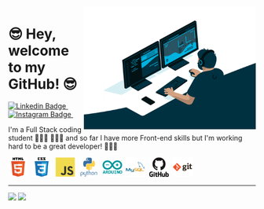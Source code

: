<img src = "giphy.gif" width = "350px" height = "250px" align = "right">

# 😎 Hey, welcome to my GitHub! 😎

<div id="badges">
 <a href = "https://www.linkedin.com/in/lucas-de-morais-pereira" target="_blank" rel="external">
  <img src="https://img.shields.io/badge/Linkedin-blue?style=for-the-badge&logo=linkedin&logoColor=white" alt="Linkedin Badge"/>&nbsp;
 </a>
 <a href = "https://www.instagram.com/pereiraldm/" target = "_blank" rel = "external">
  <img src="https://img.shields.io/badge/Instagram-orange?style=for-the-badge&logo=instagram&logoColor=white" alt="Instagram Badge"/>&nbsp;
 </a>
</div>

I'm a Full Stack coding student 👨🏻‍🎓 👨🏻‍💻 and so far I have more Front-end skills but I'm working hard to be a great developer! 💪🏻🧠

<div>
  <img src="https://github.com/devicons/devicon/blob/master/icons/html5/html5-original-wordmark.svg" title="HTML5" alt="HTML5" width="40" height="40"/>&nbsp;
  <img src="https://github.com/devicons/devicon/blob/master/icons/css3/css3-original-wordmark.svg" title="CSS3" alt="CSS3" width="40" height="40"/>&nbsp;
  <img src="https://github.com/devicons/devicon/blob/master/icons/javascript/javascript-original.svg" title="JavaScript" alt="JavaScrip" width="40" height="40"/>&nbsp;
  <img src="https://github.com/devicons/devicon/blob/master/icons/python/python-original-wordmark.svg" title="Python" alt="Python" width="40" height="40"/>&nbsp;
  <img src="https://github.com/devicons/devicon/blob/master/icons/arduino/arduino-original-wordmark.svg" title="Arduino" alt="Arduino" width="40" height="40"/>&nbsp;
  <img src="https://github.com/devicons/devicon/blob/master/icons/mysql/mysql-original-wordmark.svg" title="MySQL" alt="MyQSL" width="40" height="40"/>&nbsp;
  <img src="https://github.com/devicons/devicon/blob/master/icons/github/github-original-wordmark.svg" title="GitHub" alt="GitHub" width="40" height="40"/>&nbsp;
  <img src="https://github.com/devicons/devicon/blob/master/icons/git/git-original-wordmark.svg" title="GIT" alt="GIT" width="40" height="40"/>&nbsp;
</div>
 
 ---
 
 <div align="left">
   <img height = "170em" src="https://github-readme-stats.vercel.app/api/top-langs/?username=pereiraldm&layout=compact&show_icons=true&theme=highcontrast&count_private=true"/>
   <img height = "170em" src="https://github-readme-stats.vercel.app/api?username=pereiraldm&layout=compact&show_icons=true&theme=highcontrast&count_private=true"/>
</div>
